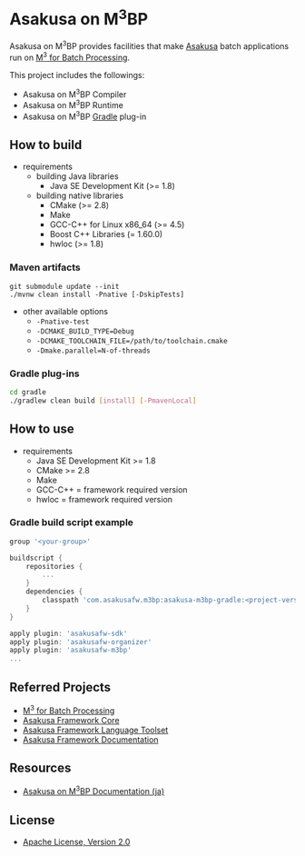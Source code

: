 # Asakusa on M<sup>3</sup>BP

Asakusa on M<sup>3</sup>BP provides facilities that make [Asakusa](https://github.com/asakusafw/asakusafw) batch applications run on [M<sup>3</sup> for Batch Processing](https://github.com/fixstars/m3bp).

This project includes the followings:

* Asakusa on M<sup>3</sup>BP Compiler
* Asakusa on M<sup>3</sup>BP Runtime
* Asakusa on M<sup>3</sup>BP [Gradle](http://gradle.org/) plug-in

## How to build

* requirements
  * building Java libraries
    * Java SE Development Kit (>= 1.8)
  * building native libraries
    * CMake (>= 2.8)
    * Make
    * GCC-C++ for Linux x86_64 (>= 4.5)
    * Boost C++ Libraries (= 1.60.0)
    * hwloc (>= 1.8)

### Maven artifacts

```
git submodule update --init
./mvnw clean install -Pnative [-DskipTests]
```

* other available options
  * `-Pnative-test`
  * `-DCMAKE_BUILD_TYPE=Debug`
  * `-DCMAKE_TOOLCHAIN_FILE=/path/to/toolchain.cmake`
  * `-Dmake.parallel=N-of-threads`

### Gradle plug-ins

```sh
cd gradle
./gradlew clean build [install] [-PmavenLocal]
```

## How to use

* requirements
  * Java SE Development Kit >= 1.8
  * CMake >= 2.8
  * Make
  * GCC-C++ = framework required version
  * hwloc = framework required version

### Gradle build script example

```groovy
group '<your-group>'

buildscript {
    repositories {
        ...
    }
    dependencies {
        classpath 'com.asakusafw.m3bp:asakusa-m3bp-gradle:<project-version>'
    }
}

apply plugin: 'asakusafw-sdk'
apply plugin: 'asakusafw-organizer'
apply plugin: 'asakusafw-m3bp'
...

```

## Referred Projects
* [M<sup>3</sup> for Batch Processing](https://github.com/fixstars/m3bp)
* [Asakusa Framework Core](https://github.com/asakusafw/asakusafw)
* [Asakusa Framework Language Toolset](https://github.com/asakusafw/asakusafw-compiler)
* [Asakusa Framework Documentation](https://github.com/asakusafw/asakusafw-documentation)

## Resources
* [Asakusa on M<sup>3</sup>BP Documentation (ja)](https://docs.asakusafw.com/asakusa-on-m3bp/)

## License
* [Apache License, Version 2.0](http://www.apache.org/licenses/LICENSE-2.0)
